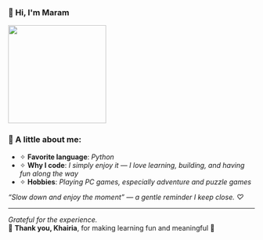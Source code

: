 ### 🌸 Hi, I'm Maram

<img src="https://media0.giphy.com/media/v1.Y2lkPTc5MGI3NjExYWhwMTJhdm1yOGpveTFkN203cHdrbTlpNDVxOWRzZTg4enlvMndqZSZlcD12MV9pbnRlcm5hbF9naWZfYnlfaWQmY3Q9Zw/LHZyixOnHwDDy/giphy.gif" width="200"/>

### 🌿 A little about me:

- ✧ **Favorite language**: _Python_
- ✧ **Why I code**: _I simply enjoy it — I love learning, building, and having fun along the way_
- ✧ **Hobbies**: _Playing PC games, especially adventure and puzzle games_



_“Slow down and enjoy the moment” — a gentle reminder I keep close. ♡_


---

_Grateful for the experience._  
🌷 **Thank you, Khairia**, for making learning fun and meaningful 🌷

